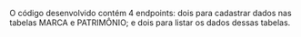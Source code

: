 O código desenvolvido contém 4 endpoints: dois para cadastrar dados nas tabelas MARCA e PATRIMÔNIO; e dois para listar os dados dessas tabelas.
